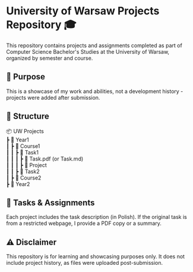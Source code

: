# University of Warsaw Projects Repository 🎓

This repository contains projects and assignments completed as part of Computer Science Bachelor's Studies 
at the University of Warsaw, organized by semester and course.

## 🚀 Purpose
This is a showcase of my work and abilities, not a development history - projects were added after submission.

## 📂 Structure
📦 UW Projects  
 ┣ 📂 Year1  
 ┃ ┣ 📂 Course1  
 ┃ ┃ ┣ 📂 Task1  
 ┃ ┃ ┃ ┣ 📜 Task.pdf (or Task.md)  
 ┃ ┃ ┃ ┣ 📂 Project  
 ┃ ┃ ┣ 📂 Task2  
 ┃ ┣ 📂 Course2  
 ┣ 📂 Year2  

## 📝 Tasks & Assignments
Each project includes the task description (in Polish). If the original task is from a restricted webpage, I provide a PDF copy or a summary.

## ⚠️ Disclaimer
This repository is for learning and showcasing purposes only. It does not include project history, as files were uploaded post-submission.

